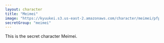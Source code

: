 ```yaml
---
layout: character
title: "Meimei"
image: "https://kyuukei.s3.us-east-2.amazonaws.com/character/meimei/pfp.png"
secretGroup: "meimei"
---
```

This is the secret character Meimei.
